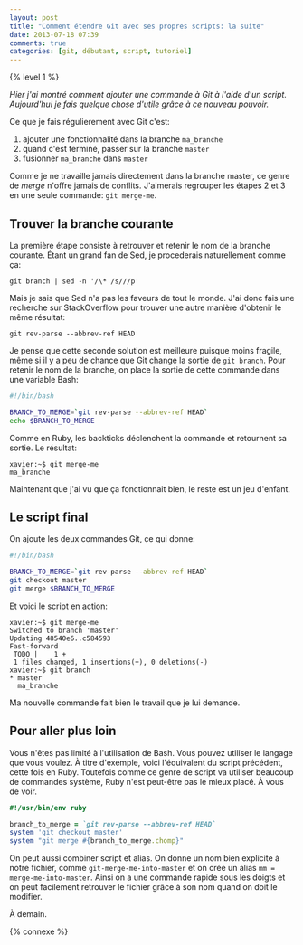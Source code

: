 ```yaml
---
layout: post
title: "Comment étendre Git avec ses propres scripts: la suite"
date: 2013-07-18 07:39
comments: true
categories: [git, débutant, script, tutoriel]
---
```


{% level 1 %}

*Hier j'ai montré comment ajouter une commande à Git à l'aide d'un script.
Aujourd'hui je fais quelque chose d'utile grâce à ce nouveau pouvoir.*

Ce que je fais régulierement avec Git c'est:

1. ajouter une fonctionnalité dans la branche `ma_branche`
2. quand c'est terminé, passer sur la branche `master`
3. fusionner `ma_branche` dans `master`

Comme je ne travaille jamais directement dans la branche master, ce genre
de *merge* n'offre jamais de conflits. J'aimerais regrouper les
étapes 2 et 3 en une seule commande: `git merge-me`.

<!-- more -->

Trouver la branche courante
---------------------------
La première étape consiste à retrouver
et retenir le nom de la branche courante. Étant un grand fan de Sed, je
procederais naturellement comme ça:

    git branch | sed -n '/\* /s///p'

Mais je sais que Sed n'a pas les faveurs de tout le monde. J'ai donc fais une
recherche sur StackOverflow pour trouver une autre manière d'obtenir le
même résultat:

    git rev-parse --abbrev-ref HEAD

Je pense que cette seconde solution est meilleure puisque moins fragile, même
si il y a peu de chance que Git change la sortie de `git branch`. Pour
retenir le nom de la branche, on place la sortie de cette commande dans une
variable Bash:

``` bash git-merge-me
#!/bin/bash

BRANCH_TO_MERGE=`git rev-parse --abbrev-ref HEAD`
echo $BRANCH_TO_MERGE
```

Comme en Ruby, les backticks déclenchent la commande et retournent sa
sortie. Le résultat:

    xavier:~$ git merge-me
    ma_branche

Maintenant que j'ai vu que ça fonctionnait bien, le reste est un jeu
d'enfant.

Le script final
---------------

On ajoute les deux commandes Git, ce qui donne:

``` bash git-merge-me
#!/bin/bash

BRANCH_TO_MERGE=`git rev-parse --abbrev-ref HEAD`
git checkout master
git merge $BRANCH_TO_MERGE
```

Et voici le script en action:

    xavier:~$ git merge-me
    Switched to branch 'master'
    Updating 48540e6..c584593
    Fast-forward
     TODO |    1 +
     1 files changed, 1 insertions(+), 0 deletions(-)
    xavier:~$ git branch
    * master
      ma_branche

Ma nouvelle commande fait bien le travail que je lui demande.

Pour aller plus loin
--------------------
Vous n'êtes pas limité à l'utilisation de Bash. Vous pouvez utiliser le
langage que vous voulez. À titre d'exemple, voici l'équivalent du script
précédent, cette fois en Ruby.
Toutefois comme ce genre de script va utiliser beaucoup de commandes
système, Ruby n'est peut-être pas le mieux placé. À vous de voir.

``` ruby git-merge-me version Ruby
#!/usr/bin/env ruby

branch_to_merge = `git rev-parse --abbrev-ref HEAD`
system 'git checkout master'
system "git merge #{branch_to_merge.chomp}"
```

On peut aussi combiner script et alias. On donne un nom bien explicite
à notre fichier, comme `git-merge-me-into-master` et on crée un alias
`mm = merge-me-into-master`. Ainsi on a une commande rapide sous les
doigts et on peut facilement retrouver le fichier grâce à son nom quand
on doit le modifier.

À demain.

{% connexe %}
